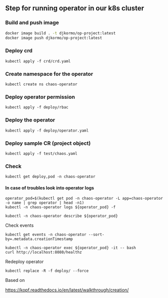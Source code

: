 

## Step for running operator in our k8s cluster

### Build and push image 

```bash
docker image build . -t djkormo/op-project:latest 
docker image push djkormo/op-project:latest
```

### Deploy crd

```console 
kubectl apply -f crd/crd.yaml 
```

### Create namespace for the operator

```console 
kubectl create ns chaos-operator
```


### Deploy operator permission

```console 
kubectl apply -f deploy/rbac 
```

### Deploy the operator

```console 
kubectl apply -f deploy/operator.yaml 
```

### Deploy sample CR (project object)

```console 
kubectl apply -f test/chaos.yaml 
```

### Check 

``` 
kubectl get deploy,pod -n chaos-operator 
```

#### In case of troubles look into operator logs

```
operator_pod=$(kubectl get pod -n chaos-operator -L app=chaos-operator -o name | grep operator | head -n1)
kubectl -n chaos-operator logs ${operator_pod} -f 
```

```
kubectl -n chaos-operator describe ${operator_pod}
```



Check events

```
kubectl get events -n chaos-operator --sort-by=.metadata.creationTimestamp
```

```
kubectl -n chaos-operator exec ${operator_pod} -it -- bash
curl http://localhost:8080/healthz

```


Redeploy operator
```
kubectl replace -R -f deploy/ --force
```

Based on 

https://kopf.readthedocs.io/en/latest/walkthrough/creation/


